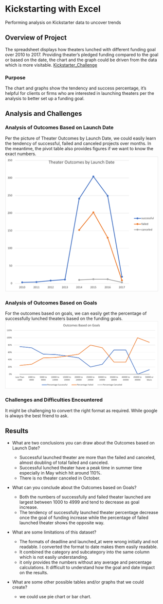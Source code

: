 # Kickstarting with Excel
Performing analysis on Kickstarter data to uncover trends

## Overview of Project

The spreadsheet displays how theaters lunched with different funding goal over 2010 to 2017. Providing theater’s pledged funding compared to the goal or based on the date, the chart and the graph could be driven from the data which is more visitable. 
[Kickstarter_Challenge](/Kickstarter_Challenge.xlsx)

### Purpose

The chart and graphs show the tendency and success percentage, it’s helpful for clients or firms who are interested in launching theaters per the analysis to better set up a funding goal.

## Analysis and Challenges


### Analysis of Outcomes Based on Launch Date

Per the picture of Theater Outcomes by Launch Date, we could easily learn the tendency of successful, failed and canceled projects over months. In the meantime, the pivot table also provides figures if we want to know the exact numbers.
![Theater_Outcomes_vs_Launch](/Theater_Outcomes_vs_Launch.png)

### Analysis of Outcomes Based on Goals

For the outcomes based on goals, we can easily get the percentage of successfully lunched theaters based on the funding goals.
![Outcomes_vs_Goals](/Outcomes_vs_Goals.png)

### Challenges and Difficulties Encountered

It might be challenging to convert the right format as required. While google is always the best friend to ask. 

## Results

- What are two conclusions you can draw about the Outcomes based on Launch Date?

  - Successful launched theater are more than the failed and canceled, almost doubling of total failed and canceled.
  - Successful lunched theater have a peak time in summer time especially in May which hit around 110%.
  - There is no theater canceled in October.

- What can you conclude about the Outcomes based on Goals?
  - Both the numbers of successfully and failed theater launched are largest between 1000 to 4999 and tend to decrease as goal increase.
  - The tendency of successfully launched theater percentage decrease once the goal of funding increase while the percentage of failed launched theater shows the opposite way.

- What are some limitations of this dataset?
  - The formats of deadline and launched_at were wrong initially and not readable. I converted the format to date makes them easily readable.
  - It combined the category and subcategory into the same column which is not easily understanding.
  - it only provides the numbers without any average and percentage calculations. It difficult to understand how the goal and date impact on the results.

- What are some other possible tables and/or graphs that we could create?
  - we could use pie chart or bar chart.
